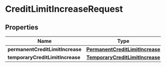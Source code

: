 # CreditLimitIncreaseRequest

## Properties
Name | Type | Description | Notes
------------ | ------------- | ------------- | -------------
**permanentCreditLimitIncrease** | [**PermanentCreditLimitIncrease**](PermanentCreditLimitIncrease.md) |  |  [optional]
**temporaryCreditLimitIncrease** | [**TemporaryCreditLimitIncrease**](TemporaryCreditLimitIncrease.md) |  |  [optional]
